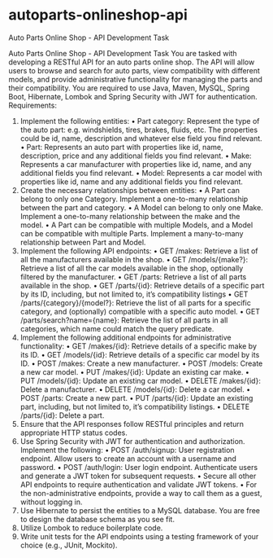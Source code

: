 # autoparts-onlineshop-api
Auto Parts Online Shop - API Development Task

Auto Parts Online Shop - API Development Task
You are tasked with developing a RESTful API for an auto parts online shop. The API will allow
users to browse and search for auto parts, view compatibility with different models, and provide
administrative functionality for managing the parts and their compatibility. You are required to use
Java, Maven, MySQL, Spring Boot, Hibernate, Lombok and Spring Security with JWT for
authentication.
Requirements:
1. Implement the following entities:
• Part category: Represent the type of the auto part: e.g. windshields, tires, brakes,
fluids, etc. The properties could be id, name, description and whatever else
field you find relevant.
• Part: Represents an auto part with properties like id, name, description,
price and any additional fields you find relevant.
• Make: Represents a car manufacturer with properties like id, name, and any
additional fields you find relevant.
• Model: Represents a car model with properties like id, name and any additional
fields you find relevant.
2. Create the necessary relationships between entities:
• A Part can belong to only one Category. Implement a one-to-many relationship
between the part and category.
• A Model can belong to only one Make. Implement a one-to-many relationship
between the make and the model.
• A Part can be compatible with multiple Models, and a Model can be compatible with
multiple Parts. Implement a many-to-many relationship between Part and Model.
3. Implement the following API endpoints:
• GET /makes: Retrieve a list of all the manufacturers available in the shop.
• GET /models/{make?}: Retrieve a list of all the car models available in the shop,
optionally filtered by the manufacturer.
• GET /parts: Retrieve a list of all parts available in the shop.
• GET /parts/{id}: Retrieve details of a specific part by its ID, including, but not
limited to, it’s compatibility listings
• GET /parts/{category}/{model?}: Retrieve the list of all parts for a specific
category, and (optionally) compatible with a specific auto model.
• GET /parts/search?name={name}: Retrieve the list of all parts in all categories,
which name could match the query predicate.
4. Implement the following additional endpoints for administrative functionality:
• GET /makes/{id}: Retrieve details of a specific make by its ID.
• GET /models/{id}: Retrieve details of a specific car model by its ID.
• POST /makes: Create a new manufacturer.
• POST /models: Create a new car model.
• PUT /makes/{id}: Update an existing car make.
• PUT /models/{id}: Update an existing car model.
• DELETE /makes/{id}: Delete a manufacturer.
• DELETE /models/{id}: Delete a car model.
• POST /parts: Create a new part.
• PUT /parts/{id}: Update an existing part, including, but not limited to, it’s
compatibility listings.
• DELETE /parts/{id}: Delete a part.
5. Ensure that the API responses follow RESTful principles and return appropriate HTTP status
codes.
6. Use Spring Security with JWT for authentication and authorization. Implement the
following:
• POST /auth/signup: User registration endpoint. Allow users to create an account
with a username and password.
• POST /auth/login: User login endpoint. Authenticate users and generate a JWT
token for subsequent requests.
• Secure all other API endpoints to require authentication and validate JWT tokens.
• For the non-administrative endpoints, provide a way to call them as a guest, without
logging in.
7. Use Hibernate to persist the entities to a MySQL database. You are free to design the
database schema as you see fit.
8. Utilize Lombok to reduce boilerplate code.
9. Write unit tests for the API endpoints using a testing framework of your choice (e.g., JUnit,
Mockito).
